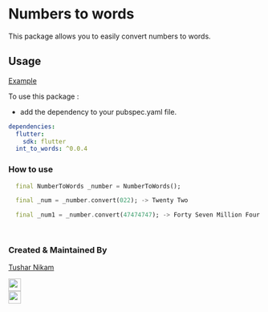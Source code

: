 # Numbers to words

This package allows you to easily convert numbers to words.

## Usage

[Example](https://github.com/champ96k/int_to_words/tree/master/example)

To use this package :

- add the dependency to your pubspec.yaml file.

```yaml
dependencies:
  flutter:
    sdk: flutter
  int_to_words: ^0.0.4
```

### How to use

```dart
  final NumberToWords _number = NumberToWords();

  final _num = _number.convert(022); -> Twenty Two

  final _num1 = _number.convert(47474747); -> Forty Seven Million Four Hundred and Seventy Four Thousand Seven Hundred and Forty Seven

 
```

### Created & Maintained By

[Tushar Nikam](https://champ96k.github.io)

<a href="https://www.twitter.com/champ_96k"><img src="https://img.shields.io/badge/twitter-%231DA1F2.svg?&style=for-the-badge&logo=twitter&logoColor=white" height=25> </a>
<br>
<a href="https://www.linkedin.com/in/tushar-nikam-a29a97131/"><img src="https://img.shields.io/badge/linkedin-%230077B5.svg?&style=for-the-badge&logo=linkedin&logoColor=white" height=25></a>
